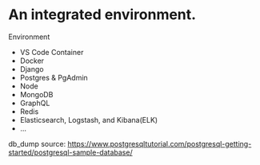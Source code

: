 # An integrated environment.

Environment
- VS Code Container
- Docker
- Django
- Postgres & PgAdmin
- Node
- MongoDB
- GraphQL
- Redis
- Elasticsearch, Logstash, and Kibana(ELK)
- ...


db_dump source: https://www.postgresqltutorial.com/postgresql-getting-started/postgresql-sample-database/